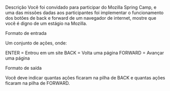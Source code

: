 Descrição
Você foi convidado para participar do Mozilla Spring Camp, e uma das missões dadas aos participantes foi implementar o funcionamento dos botões de back e forward de um navegador de internet, mostre que você é digno de um estágio na Mozilla.

Formato de entrada

Um conjunto de ações, onde:

ENTER = Entrou em um site
BACK = Volta uma página
FORWARD = Avançar uma página

Formato de saída

Você deve indicar quantas ações ficaram na pilha de BACK e quantas ações ficaram na pilha de FORWARD.



